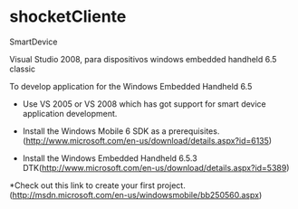 # shocketCliente
SmartDevice

Visual Studio 2008, para dispositivos windows embedded handheld 6.5 classic

To develop application for the Windows Embedded Handheld 6.5

* Use VS 2005 or VS 2008 which has got support for smart device application development.

* Install the Windows Mobile 6 SDK as a prerequisites.(http://www.microsoft.com/en-us/download/details.aspx?id=6135)
* Install the Windows Embedded Handheld 6.5.3 DTK(http://www.microsoft.com/en-us/download/details.aspx?id=5389)

*Check out this link to create your first project.(http://msdn.microsoft.com/en-us/windowsmobile/bb250560.aspx)

